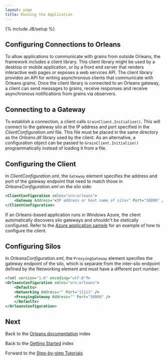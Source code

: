 ```yaml
---
layout: page
title: Running the Application
---
```

{% include JB/setup %}

## Configuring Connections to Orleans

To allow applications to communicate with grains from outside Orleans, the framework includes a client library.
This client library might be used by a desktop or mobile application, or by a front end server that renders interactive web pages or exposes a web services API.
The client library provides an API for writing asynchronous clients that communicate with Orleans grains.
Once the client library is connected to an Orleans gateway, a client can send messages to grains, receive responses and receive asynchronous notifications from grains via observers.

## Connecting to a Gateway

To establish a connection, a client calls `GrainClient.Initialize()`.
This will connect to the gateway silo at the IP address and port specified in the _ClientConfiguration.xml_ file.
This file must be placed in the same directory as the _Orleans.dll_ library used by the client.
As an alternative, a configuration object can be passed to `GrainClient.Initialize()` programmatically instead of loading it from a file.

## Configuring the Client

In _ClientConfiguration.xml_, the `Gateway` element specifies the address and port of the gateway endpoint that need to match those in _OrleansConfiguration.xml_ on the silo side:

```xml
<ClientConfiguration xmlns="urn:orleans">
    <Gateway Address="<IP address or host name of silo>" Port="30000" />
</ClientConfiguration>
```

If an Orleans-based application runs in Windows Azure, the client automatically discovers silo gateways and shouldn't be statically configured.
Refer to the [Azure application sample](../Samples-Overview/Azure-Web-Sample) for an example of how to configure the client.

## Configuring Silos

In _OrleansConfiguration.xml_, the `ProxyingGateway` element specifies the gateway endpoint of the silo, which is separate from the inter-silo endpoint defined by the Networking element and must have a different port number:

```xml
<?xml version="1.0" encoding="utf-8"?>
<OrleansConfiguration xmlns="urn:orleans">
    <Defaults>
    <Networking Address="" Port="11111" />
    <ProxyingGateway Address="" Port="30000" />
    </Defaults>
</OrleansConfiguration>
```

## Next
Back to the [Orleans documentation](../) index

Back to the [Getting Started](./) index

Forward to the [Step-by-step Tutorials](../Step-by-step-Tutorials)
